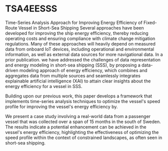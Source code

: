 # TSA4EESSS
Time-Series Analysis Approach for Improving Energy Efficiency of Fixed-Route Vessel in Short-Sea Shipping
Several approaches have been developed for improving the ship energy efficiency, thereby reducing operating costs and ensuring compliance with climate change mitigation regulations. Many of these approaches will heavily depend on measured data from onboard IoT devices, including operational and environmental information, as well as external data sources for more navigational data.
In a prior publication. we have addressed the challenges of data representation and energy modeling in short-sea shipping (SSS), by proposing a data-driven modeling approach of energy efficiency, which combines and aggregates data from multiple sources and seamlessly integrates explainable artificial intelligence (XAI) to attain clear insights about the energy efficiency for a vessel in SSS.

Building upon our previous work, this paper develops a framework that implements time-series analysis techniques to optimize the vessel's speed profile for improving the vessel's energy efficiency by.

We present a case study involving a real-world data from a passenger vessel that was collected over a span of 15 months in the south of Sweden. 
The results indicate a potential enhancement can be achieved in the vessel's energy efficiency, highlighting the effectiveness of optimizing the speed profile within the context of constrained landscapes, as often seen in short-sea shipping.
